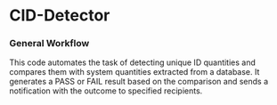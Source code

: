 # CID-Detector
### General Workflow
This code automates the task of detecting unique ID quantities and compares them with system quantities extracted from a database. It generates a PASS or FAIL result based on the comparison and sends a notification with the outcome to specified recipients.
